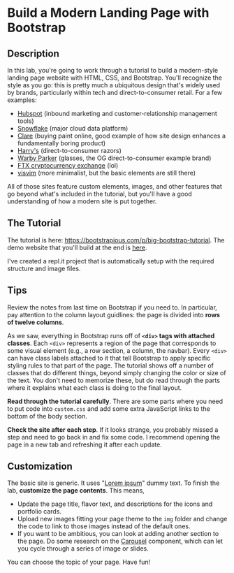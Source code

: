 # Build a Modern Landing Page with Bootstrap

## Description

In this lab, you're going to work through a tutorial to build a modern-style landing page website with HTML, CSS, and Bootstrap. You'll recognize the style as you go: this is pretty much a ubiquitous design that's widely used by brands, particularly within tech and direct-to-consumer retail. For a few examples:

- [Hubspot](https://www.hubspot.com/) (inbound marketing and customer-relationship management tools)
- [Snowflake](https://www.snowflake.com/en/) (major cloud data platform)
- [Clare](https://www.clare.com/) (buying paint online, good example of how site design enhances a fundamentally boring product)
- [Harry's](https://www.harrys.com/en/us) (direct-to-consumer razors)
- [Warby Parker](https://www.warbyparker.com/) (glasses, the OG direct-to-consumer example brand)
- [FTX cryptocurrency exchange](https://ftx.us/?fromIntl=true) (lol)
- [visvim](https://www.visvim.tv/) (more minimalist, but the basic elements are still there)

All of those sites feature custom elements, images, and other features that go beyond what's included in the tutorial, but you'll have a good understanding of how a modern site is put together.

## The Tutorial

The tutorial is here: https://bootstrapious.com/p/big-bootstrap-tutorial. The demo website that you'll build at the end is [here](https://demo.bootstrapious.com/bootstrap-101/).

I've created a repl.it project that is automatically setup with the required structure and image files.

## Tips

Review the notes from last time on Bootstrap if you need to. In particular, pay attention to the column layout guidlines: the page is divided into **rows of twelve columns**.

As we saw, everything in Bootstrap runs off of **`<div>` tags with attached classes**. Each `<div>` represents a region of the page that corresponds to some visual element (e.g., a row section, a column, the navbar). Every `<div>` can have class labels attached to it that tell Bootstrap to apply specific styling rules to that part of the page. The tutorial shows off a number of classes that do different things, beyond simply changing the color or size of the text. You don't need to memorize these, but do read through the parts where it explains what each class is doing to the final layout.

**Read through the tutorial carefully**. There are some parts where you need to put code into `custom.css` and add some extra JavaScript links to the bottom of the body section.

**Check the site after each step**. If it looks strange, you probably missed a step and need to go back in and fix some code. I recommend opening the page in a new tab and refreshing it after each update.

## Customization

The basic site is generic. It uses "[Lorem ipsum](https://en.wikipedia.org/wiki/Lorem_ipsum)" dummy text. To finish the lab, **customize the page contents**. This means,

- Update the page title, flavor text, and descriptions for the icons and portfolio cards.
- Upload new images fitting your page theme to the `img` folder and change the code to link to those images instead of the default ones.
- If you want to be ambitious, you can look at adding another section to the page. Do some research on the [Carousel](https://getbootstrap.com/docs/4.0/components/carousel/) component, which can let you cycle through a series of image or slides.

You can choose the topic of your page. Have fun!
